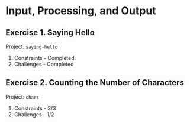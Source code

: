 # Input, Processing, and Output

## Exercise 1. Saying Hello

Project: `saying-hello`

1. Constraints - Completed
2. Challenges - Completed

## Exercise 2. Counting the Number of Characters

Project: `chars`

1. Constraints - 3/3
2. Challenges - 1/2